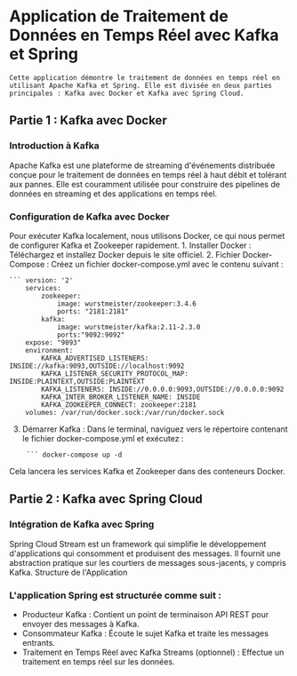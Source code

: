 # **Application de Traitement de Données en Temps Réel avec Kafka et Spring**

    Cette application démontre le traitement de données en temps réel en utilisant Apache Kafka et Spring. Elle est divisée en deux parties principales : Kafka avec Docker et Kafka avec Spring Cloud.

## Partie 1 : Kafka avec Docker

### Introduction à Kafka

Apache Kafka est une plateforme de streaming d'événements distribuée conçue pour le traitement de données en temps réel à haut débit et tolérant aux pannes. Elle est couramment utilisée pour construire des pipelines de données en streaming et des applications en temps réel.

### Configuration de Kafka avec Docker

Pour exécuter Kafka localement, nous utilisons Docker, ce qui nous permet de configurer Kafka et Zookeeper rapidement.
    1. Installer Docker : Téléchargez et installez Docker depuis le site officiel.
    2. Fichier Docker-Compose : Créez un fichier docker-compose.yml avec le contenu suivant :
    
    ``` version: '2'
        services:
            zookeeper:
                image: wurstmeister/zookeeper:3.4.6
                ports: "2181:2181"
            kafka:
                image: wurstmeister/kafka:2.11-2.3.0
                ports:"9092:9092"
        expose: "9093"
        environment:
            KAFKA_ADVERTISED_LISTENERS: INSIDE://kafka:9093,OUTSIDE://localhost:9092
            KAFKA_LISTENER_SECURITY_PROTOCOL_MAP: INSIDE:PLAINTEXT,OUTSIDE:PLAINTEXT
            KAFKA_LISTENERS: INSIDE://0.0.0.0:9093,OUTSIDE://0.0.0.0:9092
            KAFKA_INTER_BROKER_LISTENER_NAME: INSIDE
            KAFKA_ZOOKEEPER_CONNECT: zookeeper:2181
        volumes: /var/run/docker.sock:/var/run/docker.sock

3. Démarrer Kafka : Dans le terminal, naviguez vers le répertoire contenant le fichier docker-compose.yml et exécutez :

        ``` docker-compose up -d

Cela lancera les services Kafka et Zookeeper dans des conteneurs Docker.

## Partie 2 : Kafka avec Spring Cloud
### Intégration de Kafka avec Spring

Spring Cloud Stream est un framework qui simplifie le développement d'applications qui consomment et produisent des messages. Il fournit une abstraction pratique sur les courtiers de messages sous-jacents, y compris Kafka.
Structure de l'Application

### L'application Spring est structurée comme suit :

- Producteur Kafka : Contient un point de terminaison API REST pour envoyer des messages à Kafka.
- Consommateur Kafka : Écoute le sujet Kafka et traite les messages entrants.
- Traitement en Temps Réel avec Kafka Streams (optionnel) : Effectue un traitement en temps réel sur les données.


